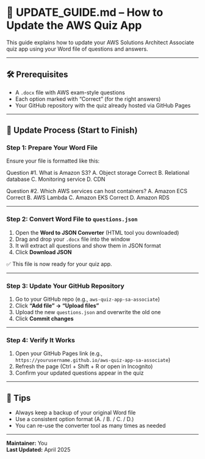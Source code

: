# 📘 UPDATE_GUIDE.md – How to Update the AWS Quiz App

This guide explains how to update your AWS Solutions Architect Associate quiz app using your Word file of questions and answers.

---

## 🛠 Prerequisites

- A `.docx` file with AWS exam-style questions  
- Each option marked with “Correct” (for the right answers)  
- Your GitHub repository with the quiz already hosted via GitHub Pages  

---

## 🔁 Update Process (Start to Finish)

### Step 1: Prepare Your Word File

Ensure your file is formatted like this:

Question #1. What is Amazon S3?
A. Object storage Correct
B. Relational database
C. Monitoring service
D. CDN

Question #2. Which AWS services can host containers?
A. Amazon ECS Correct
B. AWS Lambda
C. Amazon EKS Correct
D. Amazon RDS

---

### Step 2: Convert Word File to `questions.json`

1. Open the **Word to JSON Converter** (HTML tool you downloaded)
2. Drag and drop your `.docx` file into the window
3. It will extract all questions and show them in JSON format
4. Click **Download JSON**

✅ This file is now ready for your quiz app.

---

### Step 3: Update Your GitHub Repository

1. Go to your GitHub repo (e.g., `aws-quiz-app-sa-associate`)
2. Click **“Add file” → “Upload files”**
3. Upload the new `questions.json` and overwrite the old one
4. Click **Commit changes**

---

### Step 4: Verify It Works

1. Open your GitHub Pages link (e.g., `https://yourusername.github.io/aws-quiz-app-sa-associate`)
2. Refresh the page (Ctrl + Shift + R or open in Incognito)
3. Confirm your updated questions appear in the quiz

---

## 🧼 Tips

- Always keep a backup of your original Word file
- Use a consistent option format (A. / B. / C. / D.)
- You can re-use the converter tool as many times as needed

---

**Maintainer:** You  
**Last Updated:** April 2025
